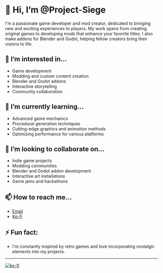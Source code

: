 # 👋 Hi, I’m @Project-Siege

I'm a passionate game developer and mod creator, dedicated to bringing new and exciting experiences to players. My work spans from creating original games to developing mods that enhance your favorite titles. I also make addons for Blender and Godot, helping fellow creators bring their visions to life.

## 👀 I’m interested in...
- Game development
- Modding and custom content creation
- Blender and Godot addons
- Interactive storytelling
- Community collaboration

## 🌱 I’m currently learning...
- Advanced game mechanics
- Procedural generation techniques
- Cutting-edge graphics and animation methods
- Optimizing performance for various platforms

## 💞️ I’m looking to collaborate on...
- Indie game projects
- Modding communities
- Blender and Godot addon development
- Interactive art installations
- Game jams and hackathons

## 📫 How to reach me...

- [Email](mailto:your-defiant1design@gmail.com)
- [Ko-fi](https://ko-fi.com/nomadicjester)


## ⚡ Fun fact:
- I'm constantly inspired by retro games and love incorporating nostalgic elements into my projects.

---

[![ko-fi](https://ko-fi.com/img/githubbutton_sm.svg)](https://ko-fi.com/I2I0YQ039)
